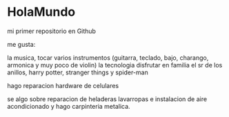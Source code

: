 # HolaMundo

mi primer repositorio en Github

me gusta:

la musica, tocar varios instrumentos (guitarra, teclado, bajo, charango, armonica y muy poco de violin)
la tecnologia
disfrutar en familia
el sr de los anillos, harry potter, stranger things y spider-man

hago reparacion hardware de celulares 

se algo sobre reparacion de heladeras lavarropas e instalacion de aire acondicionado y hago carpinteria metalica.
